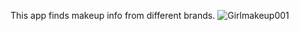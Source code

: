 This app finds makeup info from different brands.
![Girlmakeup001](https://github.com/user-attachments/assets/6105430c-6d45-48c4-9046-c75504346cef)
